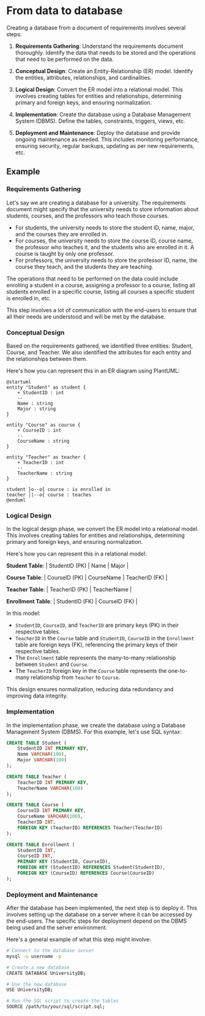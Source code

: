 # From data to database

Creating a database from a document of requirements involves several steps:

1. **Requirements Gathering**: Understand the requirements document thoroughly. Identify the data that needs to be stored and the operations that need to be performed on the data.

2. **Conceptual Design**: Create an Entity-Relationship (ER) model. Identify the entities, attributes, relationships, and cardinalities.

3. **Logical Design**: Convert the ER model into a relational model. This involves creating tables for entities and relationships, determining primary and foreign keys, and ensuring normalization.

4. **Implementation**: Create the database using a Database Management System (DBMS). Define the tables, constraints, triggers, views, etc.

5. **Deployment and Maintenance**: Deploy the database and provide ongoing maintenance as needed. This includes monitoring performance, ensuring security, regular backups, updating as per new requirements, etc.

## Example

### Requirements Gathering

Let's say we are creating a database for a university. The requirements document might specify that the university needs to store information about students, courses, and the professors who teach those courses.

- For students, the university needs to store the student ID, name, major, and the courses they are enrolled in.
- For courses, the university needs to store the course ID, course name, the professor who teaches it, and the students who are enrolled in it. A course is taught by only one professor.
- For professors, the university needs to store the professor ID, name, the course they teach, and the students they are teaching. 

The operations that need to be performed on the data could include enrolling a student in a course, assigning a professor to a course, listing all students enrolled in a specific course, listing all courses a specific student is enrolled in, etc.

This step involves a lot of communication with the end-users to ensure that all their needs are understood and will be met by the database.

### Conceptual Design

Based on the requirements gathered, we identified three entities: Student, Course, and Teacher. We also identified the attributes for each entity and the relationships between them.

Here's how you can represent this in an ER diagram using PlantUML:

```plantuml
@startuml
entity "Student" as student {
    + StudentID : int
    --
    Name : string
    Major : string
}

entity "Course" as course {
    + CourseID : int
    --
    CourseName : string
}

entity "Teacher" as teacher {
    + TeacherID : int
    --
    TeacherName : string
}

student }o--o{ course : is enrolled in
teacher ||--o{ course : teaches
@enduml
```

### Logical Design

In the logical design phase, we convert the ER model into a relational model. This involves creating tables for entities and relationships, determining primary and foreign keys, and ensuring normalization.

Here's how you can represent this in a relational model:

**Student Table**: | StudentID (PK) | Name | Major |

**Course Table**: | CourseID (PK) | CourseName | TeacherID (FK) |

**Teacher Table**: | TeacherID (PK) | TeacherName |

**Enrollment Table**: | StudentID (FK) | CourseID (FK) |

In this model:

- `StudentID`, `CourseID`, and `TeacherID` are primary keys (PK) in their respective tables.
- `TeacherID` in the `Course` table and `StudentID`, `CourseID` in the `Enrollment` table are foreign keys (FK), referencing the primary keys of their respective tables.
- The `Enrollment` table represents the many-to-many relationship between `Student` and `Course`.
- The `TeacherID` foreign key in the `Course` table represents the one-to-many relationship from `Teacher` to `Course`.

This design ensures normalization, reducing data redundancy and improving data integrity.

### Implementation

In the implementation phase, we create the database using a Database Management System (DBMS). For this example, let's use SQL syntax:

```sql
CREATE TABLE Student (
    StudentID INT PRIMARY KEY,
    Name VARCHAR(100),
    Major VARCHAR(100)
);

CREATE TABLE Teacher (
    TeacherID INT PRIMARY KEY,
    TeacherName VARCHAR(100)
);

CREATE TABLE Course (
    CourseID INT PRIMARY KEY,
    CourseName VARCHAR(100),
    TeacherID INT,
    FOREIGN KEY (TeacherID) REFERENCES Teacher(TeacherID)
);

CREATE TABLE Enrollment (
    StudentID INT,
    CourseID INT,
    PRIMARY KEY (StudentID, CourseID),
    FOREIGN KEY (StudentID) REFERENCES Student(StudentID),
    FOREIGN KEY (CourseID) REFERENCES Course(CourseID)
);
```

### Deployment and Maintenance

After the database has been implemented, the next step is to deploy it. This involves setting up the database on a server where it can be accessed by the end-users. The specific steps for deployment depend on the DBMS being used and the server environment.

Here's a general example of what this step might involve:

```bash
# Connect to the database server
mysql -u username -p

# Create a new database
CREATE DATABASE UniversityDB;

# Use the new database
USE UniversityDB;

# Run the SQL script to create the tables
SOURCE /path/to/your/sql/script.sql;
```
